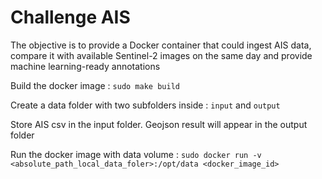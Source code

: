 # Challenge AIS

The objective is to provide
a Docker container that could ingest AIS data, compare it with available Sentinel-2 images on the
same day and provide machine learning-ready annotations

Build the docker image : `sudo make build`

Create a data folder with two subfolders inside : `input` and `output`

Store AIS csv in the input folder. Geojson result will appear in the output folder 

Run the docker image with data
volume : `sudo docker run -v <absolute_path_local_data_foler>:/opt/data <docker_image_id>`
